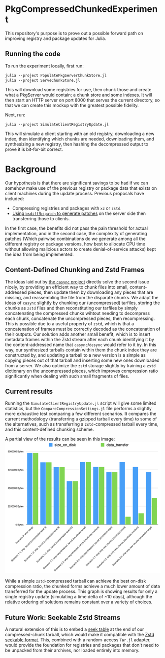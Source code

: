 # PkgCompressedChunkedExperiment

This repository's purpose is to prove out a possible forward path on improving registry and package updates for Julia.

## Running the code

To run the experiment locally, first run:

```
julia --project PopulatePkgServerChunkStore.jl
julia --project ServeChunkStore.jl
```

This will download some registries for use, then chunk those and create what a PkgServer would contain; a chunk store and some indexes.
It will then start an HTTP server on port 8000 that serves the current directory, so that we can create this mockup with the greatest possible fidelity.

Next, run:
```
julia --project SimulateClientRegistryUpdate.jl
```

This will simulate a client starting with an old registry, downloading a new index, then identifying which chunks are needed, downloading them, and synthesizing a new registry, then hashing the decompressed output to prove it is bit-for-bit correct.

# Background

Our hypothesis is that there are significant savings to be had if we can somehow make use of the previous registry or package data that exists on client machines during the update process.
Previous proposals have included:
* Compressing registries and packages with `xz` or `zstd`.
* [Using `bsdiff`/`bspatch` to generate patches](https://github.com/mendsley/bsdiff) on the server side then transferring those to clients.

In the first case, the benefits did not pass the pain threshold for actual implementation, and in the second case, the complexity of generating patches (Which pairwise combinations do we generate among all the different registry or package versions, how best to allocate CPU time without allowing malicious actors to create denial-of-service attacks) kept the idea from being implemented.

## Content-Defined Chunking and Zstd Frames

The ideas laid out by [the `casync` project](https://0pointer.net/blog/casync-a-tool-for-distributing-file-system-images.html) directly solve the second issue nicely, by providing an efficient way to chunk files into small, content-addressed pieces, then update them by downloading any pieces that are missing, and reassembling the file from the disparate chunks.
We adapt the ideas of `casync` slightly by chunking our (uncompressed) tarfiles, storing the chunks as `zstd` files and then reconstituting our tarfiles by simply concatenating the compressed chunks wihtout needing to decompress each chunk, concatenate the uncompressed pieces, then recompressing.
This is possible due to a useful property of `zstd`, which is that a concatenation of frames must be correctly decoded as the concatenation of their outputs.
Our solution adds another small benefit, which is to insert metadata frames within the Zstd stream after each chunk identifying it by the content-addressed name that `casync`/`desync` would refer to it by.
In this way, our synthesized tarballs contain within them the chunk index they are constructed by, and updating a tarball to a new version is a simple as copying pieces out of that tarball and inserting some new ones downloaded from a server.
We also optimize the `zstd` storage slightly by training a `zstd` dictionary on the uncompressed pieces, which improves compression ratio significantly when dealing with such small fragments of files.

## Current results

Running the `SimulateClientRegistryUpdate.jl` script will give some limited statistics, but the `CompareCompressionSettings.jl` file performs a slightly more exhaustive test comparing a few different scenarios.
It compares the current methodology (transferring a gzipped tarball every time) to some of the alternatives, such as transferring a `zstd`-compressed tarball every time, and this content-defined chunking scheme.

A partial view of the results can be seen in this image:
![](./CompressionStats.png)

While a simple `zstd`-compressed tarball can achieve the best on-disk compression ratio, the chunked forms achieve a much lower amount of data transferred for the update process.
This graph is showing results for only a single registry update (simulating a time delta of ~10 days), although the relative ordering of solutions remains constant over a variety of choices.

## Future Work: Seekable Zstd Streams

A natural extension of this is to embed a [seek table](https://github.com/facebook/zstd/blob/v1.5.7/contrib/seekable_format/zstd_seekable_compression_format.md#seek-table-format) at the end of our compressed-chunk tarball, which would make it compatible with the [Zstd seekable format](https://github.com/facebook/zstd/tree/c5926fbab893423ec43439a82fbddcc1b40dfe1a/contrib/seekable_format).
This, combined with a random-access `Tar.jl` adapter, would provide the foundation for registries and packages that don't need to be unpacked from their archives, nor loaded entirely into memory.


